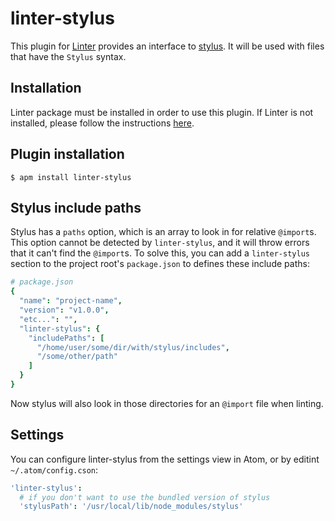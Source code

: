 # linter-stylus

This plugin for [Linter](https://github.com/AtomLinter/Linter) provides an interface to [stylus](https://learnboost.github.io/stylus). It will be used with files that have the `Stylus` syntax.

## Installation

Linter package must be installed in order to use this plugin. If Linter is not installed, please follow the instructions [here](https://github.com/AtomLinter/Linter).

## Plugin installation

```shell
$ apm install linter-stylus
```

## Stylus include paths

Stylus has a `paths` option, which is an array to look in for relative `@import`s. This option cannot be detected by `linter-stylus`, and it will throw errors that it can't find the `@import`s. To solve this, you can add a `linter-stylus` section to the project root's `package.json` to defines these include paths:
```cson
# package.json
{
  "name": "project-name",
  "version": "v1.0.0",
  "etc...": "",
  "linter-stylus": {
    "includePaths": [
      "/home/user/some/dir/with/stylus/includes",
      "/some/other/path"
    ]
  }
}
```
Now stylus will also look in those directories for an `@import` file when linting.

## Settings

You can configure linter-stylus from the settings view in Atom, or by editint `~/.atom/config.cson`:

```cson
'linter-stylus':
  # if you don't want to use the bundled version of stylus
  'stylusPath': '/usr/local/lib/node_modules/stylus'
```
